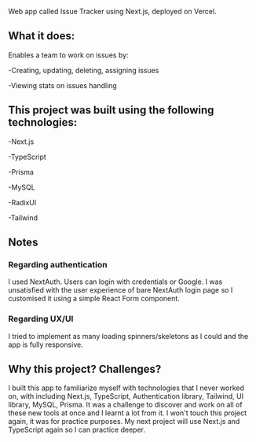 Web app called Issue Tracker using Next.js, deployed on Vercel.

## What it does:
Enables a team to work on issues by:

-Creating, updating, deleting, assigning issues

-Viewing stats on issues handling

## This project was built using the following technologies:

-Next.js

-TypeScript

-Prisma

-MySQL

-RadixUI

-Tailwind

## Notes

### Regarding authentication

I used NextAuth. 
Users can login with credentials or Google.
I was unsatisfied with the user experience of bare NextAuth login page so I customised it using a simple React Form component.

### Regarding UX/UI

I tried to implement as many loading spinners/skeletons as I could and the app is fully responsive.

## Why this project? Challenges?

I built this app to familiarize myself with technologies that I never worked on, with including Next.js, TypeScript, Authentication library, Tailwind, UI library, MySQL, Prisma.
It was a challenge to discover and work on all of these new tools at once and I learnt a lot from it.
I won't touch this project again, it was for practice purposes.
My next project will use Next.js and TypeScript again so I can practice deeper.



